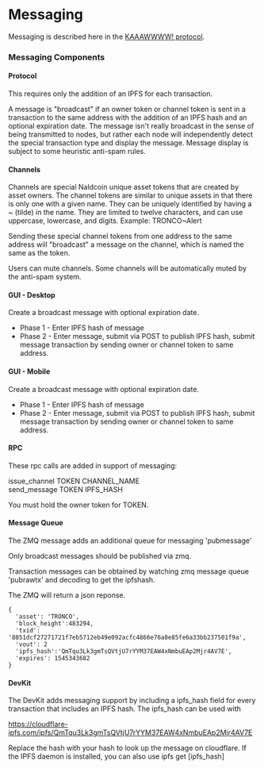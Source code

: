 # Messaging

Messaging is described here in the [KAAAWWWW! protocol](https://medium.com/@tronblack/naldcoin-kaaawww-2f72077aece).

### Messaging Components
#### Protocol
This requires only the addition of an IPFS for each transaction.  

A message is "broadcast" if an owner token or channel token is sent in a transaction to the same address with the addition of an IPFS hash and an optional expiration date.  The message isn't really broadcast in the sense of being transmitted to nodes, but rather each node will independently detect the special transaction type and display the message.  Message display is subject to some heuristic anti-spam rules.

#### Channels
Channels are special Naldcoin unique asset tokens that are created by asset owners.  The channel tokens are similar to unique assets in that there is only one with a given name.  They can be uniquely identified by having a ~ (tilde) in the name.  They are limited to twelve characters, and can use uppercase, lowercase, and digits. Example: TRONCO~Alert

Sending these special channel tokens from one address to the same address will "broadcast" a message on the channel, which is named the same as the token.

Users can mute channels.  Some channels will be automatically muted by the anti-spam system.

#### GUI - Desktop

Create a broadcast message with optional expiration date.
* Phase 1 - Enter IPFS hash of message
* Phase 2 - Enter message, submit via POST to publish IPFS hash, submit message transaction by sending owner or channel token to same address.

#### GUI - Mobile

Create a broadcast message with optional expiration date.
* Phase 1 - Enter IPFS hash of message
* Phase 2 - Enter message, submit via POST to publish IPFS hash, submit message transaction by sending owner or channel token to same address.

#### RPC

These rpc calls are added in support of messaging:

issue_channel TOKEN CHANNEL_NAME  
send_message TOKEN IPFS_HASH

You must hold the owner token for TOKEN.


#### Message Queue

The ZMQ message adds an additional queue for messaging 'pubmessage'

Only broadcast messages should be published via zmq.

Transaction messages can be obtained by watching zmq message queue 'pubrawtx' and decoding to get the ipfshash.

The ZMQ will return a json reponse.
```
{
  'asset': 'TRONCO',
  'block_height':483294,
  'txid': '8851dcf27271721f7eb5712eb49e092acfc4866e76a8e85fe6a33bb237501f9a',
  'vout': 2
  'ipfs_hash':'QmTqu3Lk3gmTsQVtjU7rYYM37EAW4xNmbuEAp2Mjr4AV7E',
  'expires': 1545343682
}
```

#### DevKit

The DevKit adds messaging support by including a ipfs_hash field for every transaction that includes an IPFS hash.  The ipfs_hash can be used with 

https://cloudflare-ipfs.com/ipfs/QmTqu3Lk3gmTsQVtjU7rYYM37EAW4xNmbuEAp2Mjr4AV7E

Replace the hash with your hash to look up the message on cloudflare.
If the IPFS daemon is installed, you can also use ipfs get [ipfs_hash]








